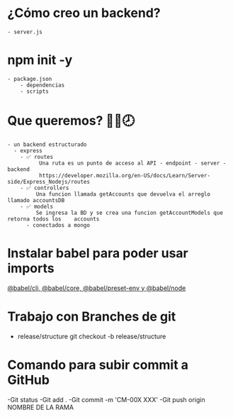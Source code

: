 # ¿Cómo creo un backend?
    - server.js
# npm init -y
    - package.json
        - dependencias
        - scripts

#  Que queremos?  🔲✅🕗
    - un backend estructurado
      - express
        - ✅ routes
              Una ruta es un punto de acceso al API - endpoint - server - backend
              https://developer.mozilla.org/en-US/docs/Learn/Server-side/Express_Nodejs/routes
        - ✅ controllers
             Una funcion llamada getAccounts que devuelva el arreglo llamado accountsDB
        - ✅ models
             Se ingresa la BD y se crea una funcion getAccountModels que retorna todos los    accounts
          - conectados a mongo

# Instalar babel para poder usar imports
[@babel/cli, @babel/core, @babel/preset-env y @babel/node](https://mugan86.medium.com/configurar-babel-en-nodejs-525fd101990b)


# Trabajo con Branches de git 
  - release/structure
    git checkout -b release/structure

# Comando para subir commit a GitHub
  -Git status
  -Git add .
  -Git commit -m 'CM-00X XXX'
  -Git push origin NOMBRE DE LA RAMA
